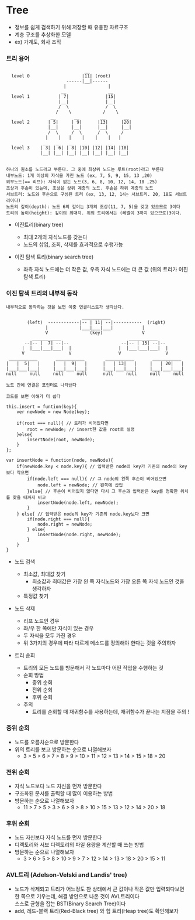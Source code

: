# Tree
  - 정보를 쉽게 검색하기 위해 저장할 때 유용한 자료구조
  - 계층 구조를 추상화한 모델
  - ex) 가계도, 회사 조직

### 트리 용어
```
                              __
  level 0                    |11| (root)
                       ------|__|------ 
                      |                |
                     __                __  
  level 1           | 7|              |15|
                    |__|              |__|
                    /  \              /  \
                   /    \            /    \
                 __       __        __       __ 
  level 2       | 5|     | 9|      |13|     |20|
                |__|     |__|      |__|     |__|
                /  \     /  \      /  \     /  
               |    |   |    |    |    |   |    
              __   __   __   __   __   __   __   
  level 3    | 3| | 6| | 8| |10| |12| |14| |18|
             |__| |__| |__| |__| |__| |__| |__|


하나의 원소를 노드라고 부른다. 그 중에 최상위 노드는 루트(root)라고 부른다
내부노드: 1개 이상의 자식을 가진 노드 (ex, 7, 5, 9, 15, 13 ,20)
외부노드(== 리프): 자식이 없는 노드(3, 6, 8, 10, 12, 14, 18 ,25)
조상과 후손이 있는데, 조상은 상위 계층의 노드. 후손은 하위 계층의 노드
서브트리: 노드와 후손으로 구성된 트리 (ex, 13, 12, 14는 서브트리. 20, 18도 서브트리이다)
노드의 깊이(depth): 노드 6의 깊이는 3개의 조상(11, 7, 5)을 갖고 있으므로 3이다
트리의 높이(height): 깊이의 최대치. 위의 트리에서는 (레벨이 3까지 있으므로)3이다.
```

  - 이진트리(binary tree)
    - 최대 2개의 자식노드를 갖는다
    - 노드의 삽입, 조회, 삭제를 효과적으로 수행가능

  - 이진 탐색 트리(binary search tree)
    - 좌측 자식 노드에는 더 작은 값, 우측 자식 노드에는 더 큰 값 (위의 트리가 이진 탐색 트리)

### 이진 탐색 트리의 내부적 동작
```
내부적으로 동작하는 것을 보면 이중 연결리스트가 생각난다.

                             ___________
        (left)  ------------|-- | 11| --|-----------  (right)
               |            |___|___|___|           |
               V                (key)               V 
          ___________                          ___________     
       --|-- |  7| --|--                    --|-- | 15| --|--
      |  |___|___|___|  |                  |  |___|___|___|  |
      V                 V                  V                 V
 ___________       ___________        ___________       ___________
|   |  5|   |     |   |  9|   |      |   | 13|   |     |   | 20|   |
|___|___|___|     |___|___|___|      |___|___|___|     |___|___|___|
null     null     null     null      null     null     null     null

노드 간에 연결은 포인터로 나타낸다 

코드를 보면 이해가 더 쉽다

this.insert = funtion(key){
	ver newNode = new Node(key);

	if(root === null){ // 트리가 비어있다면
		root = newNode; // insert한 값을 root로 설정
	}else{
		insertNode(root, newNode);
	}
};

var insertNode = function(node, newNode){
	if(newNode.key < node.key){ // 입력받은 node의 key가 기존의 node의 key보다 작으면
		if(node.left === null){ // 그 node의 왼쪽 후손이 비어있으면
			node.left = newNode; // 왼쪽에 삽입
		}else{ // 후손이 비어있지 않다면 다시 그 후손과 입력받은 key를 정확한 위치를 찾을 때까지 비교 
 			insertNode(node.left, newNode);
		}
    } else{ // 입력받은 node의 key가 기존의 node.key보다 크면
    	if(node.right === null){
    		node.right = newNode;
    	} else{
    		insertNode(node.right, newNode);
    	}
    }
}
```
  - 노드 검색
    - 최소값, 최대값 찾기
      - 최소값과 최대값은 가장 왼 쪽 자식노드와 가장 오른 쪽 자식 노드인 것을 생각하자
    - 특정값 찾기
  
  - 노드 삭제
    - 리프 노드인 경우
    - 좌/우 한 쪽에만 자식이 있는 경우
    - 두 자식을 모두 가진 경우
    - 위 3가지의 경우에 따라 다르게 메소드를 정의해야 한다는 것을 주의하자


  - 트리 순회
    - 트리의 모든 노드를 방문해서 각 노드마다 어떤 작업을 수행하는 것
    - 순회 방법
      - 중위 순회
      - 전위 순회
      - 후위 순회
    - 주의
      - 트리를 순회할 때 재귀함수를 사용하는데, 재귀함수가 끝나는 지점을 주의 !

### 중위 순회
  - 노드를 오름차순으로 방문한다
  - 위의 트리를 보고 방문하는 순으로 나열해보자
    - 3 > 5 > 6 > 7 > 8 > 9 > 10 > 11 > 12 > 13 > 14 > 15 > 18 > 20

### 전위 순회
  - 자식 노드보다 노드 자신을 먼저 방문한다
  - 구조화된 문서를 출력할 때 많이 이용하는 방법
  - 방문하는 순으로 나열해보자
    - 11 > 7 > 5 > 3 > 6 > 9 > 8 > 10 > 15 > 13 > 12 > 14 > 20 > 18

### 후위 순회
  - 노드 자신보다 자식 노드를 먼저 방문한다
  - 디렉토리와 서브 디렉토리의 파일 용량을 계산할 때 쓰는 방법
  - 방문하는 순으로 나열해보자
    - 3 > 6 > 5 > 8 > 10 > 9 > 7 > 12 > 14 > 13 > 18 > 20 > 15 > 11

### AVL트리 (Adelson-Velski and Landis' tree)
  - 노드가 삭제되고 트리가 어느정도 찬 상태에서 큰 값이나 작은 값만 입력되다보면  
    한 쪽으로 기우는데, 해결 방안으로 나온 것이 AVL트리이다  
    스스로 균형을 잡는 BST(Binary Search Tree)이다
  - add, 레드-블랙 트리(Red-Black tree) 와 힙 트리(Heap tree)도 확인해보자